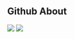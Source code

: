 

## Github About
<picture>
  <source
    srcset="https://github-readme-stats.vercel.app/api?username=hypinohaizin&show_icons=true&theme=white"
    media="(prefers-color-scheme: white)"
  />
  <source
    srcset="https://github-readme-stats.vercel.app/api?username=hypinohaizin&show_icons=true"
    media="(prefers-color-scheme: light), (prefers-color-scheme: no-preference)"
  />
  <img src="https://github-readme-stats.vercel.app/api?username=dada994a&show_icons=true" />
</picture>
<picture>
  <img src="https://github-readme-stats.vercel.app/api/top-langs/?username=hypinohaizin&layout=compact&theme=white" />
</picture>
